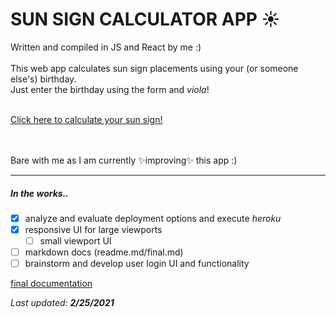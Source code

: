 # SUN SIGN CALCULATOR APP :sunny: <br>
Written and compiled in JS and React by me :) <br><br>
This web app calculates sun sign placements using your (or someone else's) birthday.<br>
Just enter the birthday using the form and *viola*!<br>
<br>

[Click here to calculate your sun sign!](https://github.com/arionaskins/sun-sign-calculator)<br>
<br><br>

Bare with me as I am currently :sparkles:improving:sparkles: this app :)<br>
__________________________________
##### In the works..
- [x] analyze and evaluate deployment options and execute *heroku*
- [x] responsive UI for large viewports
  - [ ] small viewport UI
- [ ] markdown docs (readme.md/final.md)
- [ ] brainstorm and develop user login UI and functionality 

[final documentation](docs/final.md)

*Last updated:* ***2/25/2021***
